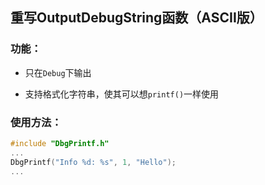 ## 重写OutputDebugString函数（ASCII版）

### 功能：

- 只在`Debug`下输出

- 支持格式化字符串，使其可以想`printf()`一样使用

### 使用方法：

```cpp
#include "DbgPrintf.h"
...
DbgPrintf("Info %d: %s", 1, "Hello");
...
```
